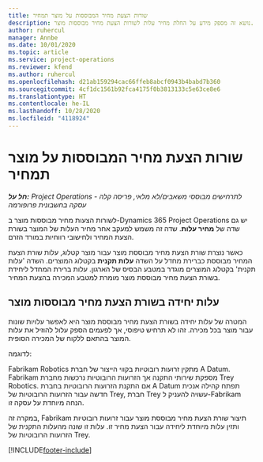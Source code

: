 ```yaml
---
title: שורות הצעת מחיר המבוססות על מוצר תמחיר
description: נושא זה מספק מידע על החלת מחיר עלות לשורות הצעת מחיר מבוססות מוצר.
author: ruhercul
manager: Annbe
ms.date: 10/01/2020
ms.topic: article
ms.service: project-operations
ms.reviewer: kfend
ms.author: ruhercul
ms.openlocfilehash: d21ab159294cac66ffeb8abcf0943b4babd7b360
ms.sourcegitcommit: 4cf1dc1561b92fca4175f0b3813133c5e63ce8e6
ms.translationtype: HT
ms.contentlocale: he-IL
ms.lasthandoff: 10/28/2020
ms.locfileid: "4118924"
---
```

# <a name="costing-product-based-quote-lines"></a>שורות הצעת מחיר המבוססות על מוצר תמחיר

_**חל על:** Project Operations לתרחישים מבוססי משאבים/לא מלאי, פריסה קלה - עסקה בחשבונית פרופורמה_


לשורות הצעות מחיר מבוססות מוצר ב-Dynamics 365 Project Operations יש גם שדה של **מחיר עלות**. שדה זה משמש למעקב אחר מחיר העלות של המוצר בשורת הצעת המחיר ולחישובי רווחיות במורד הזרם.

כאשר נוצרת שורת הצעת מחיר מבוססת מוצר עבור מוצר קטלוג, עלות שורת הצעת המחיר מבוססת כברירת מחדל על השדה **עלות תקנית** בקטלוג המוצרים. השדה 'עלות תקנית' בקטלוג המוצרים מוגדר במטבע הבסיס של הארגון. עלות ברירת המחדל ליחידת בשורת הצעת מחיר מבוססת מוצר מומרת למטבע המכירה בהצעת המחיר.

## <a name="unit-cost-on-a-product-based-quote-line"></a>עלות יחידה בשורת הצעת מחיר מבוססות מוצר

המטרה של עלות יחידה בשורת הצעת מחיר מבוססת מוצר היא לאפשר עלויות שונות עבור מוצר בכל מכירה. זהו לא תרחיש טיפוסי, אך לפעמים הספק עלול להוזיל את עלות המוצר בהתאם ללקוח של המכירה הסופית.

לדוגמה:

Fabrikam Robotics מתקין זרועות רובוטיות בקווי הייצור של חברת A Datum. Fabrikam מספקת שירותי התקנה אך הזרועות הרובוטיות נרכשות מחברת Trey Robotics. אם התקנת הזרועות הרובוטיות בחברת A Datum תפתח קהילה אנכית חדשה עבור הזרועות הרובוטיות של Trey, חברת Trey עשויה להעניק ל-Fabrikam הנחה מיוחדת על עסקה זו.

במקרה זה, Fabrikam תיצור שורת הצעת מחיר מבוססת מוצר עבור זרועות רובוטיות ותזין עלות מיוחדת ליחידה עבור הצעת מחיר זו. עלות זו שונה מהעלות התקנית של הזרועות הרובוטיות של Trey.


[!INCLUDE[footer-include](../../includes/footer-banner.md)]